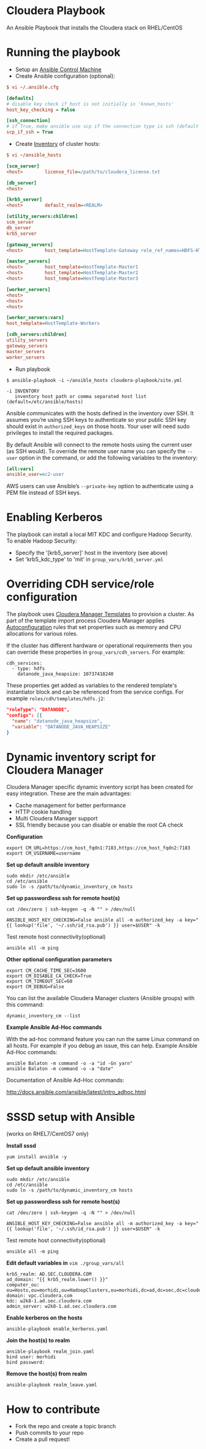 # Cloudera Playbook 

An Ansible Playbook that installs the Cloudera stack on RHEL/CentOS

# Running the playbook

* Setup an [Ansible Control Machine](http://docs.ansible.com/ansible/intro_installation.html) 
* Create Ansible configuration (optional):

```ini
$ vi ~/.ansible.cfg

[defaults]
# disable key check if host is not initially in 'known_hosts'
host_key_checking = False

[ssh_connection]
# if True, make ansible use scp if the connection type is ssh (default is sftp)
scp_if_ssh = True
```

* Create [Inventory](http://docs.ansible.com/ansible/intro_inventory.html) of cluster hosts:

```ini
$ vi ~/ansible_hosts

[scm_server]
<host>        license_file=/path/to/cloudera_license.txt

[db_server]
<host>

[krb5_server]
<host>        default_realm=<REALM>

[utility_servers:children]
scm_server
db_server
krb5_server

[gateway_servers]
<host>        host_template=HostTemplate-Gateway role_ref_names=HDFS-HTTPFS-1

[master_servers]
<host>        host_template=HostTemplate-Master1
<host>        host_template=HostTemplate-Master2
<host>        host_template=HostTemplate-Master3

[worker_servers]
<host>
<host>
<host>

[worker_servers:vars]
host_template=HostTemplate-Workers

[cdh_servers:children]
utility_servers
gateway_servers
master_servers
worker_servers
```
    
* Run playbook
 
```shell
$ ansible-playbook -i ~/ansible_hosts cloudera-playbook/site.yml
    
-i INVENTORY
   inventory host path or comma separated host list (default=/etc/ansible/hosts)
```

Ansible communicates with the hosts defined in the inventory over SSH. It assumes you’re using SSH keys to authenticate so your public SSH key should exist in ``authorized_keys`` on those hosts. Your user will need sudo privileges to install the required packages.

By default Ansible will connect to the remote hosts using the current user (as SSH would). To override the remote user name you can specify the ``--user`` option in the command, or add the following variables to the inventory:

```ini
[all:vars]
ansible_user=ec2-user
```

AWS users can use Ansible’s ``--private-key`` option to authenticate using a PEM file instead of SSH keys.

# Enabling Kerberos

The playbook can install a local MIT KDC and configure Hadoop Security. To enable Hadoop Security:

* Specify the '[krb5_server]' host in the inventory (see above)
* Set 'krb5_kdc_type' to 'mit' in ``group_vars/krb5_server.yml``

# Overriding CDH service/role configuration

The playbook uses [Cloudera Manager Templates](https://www.cloudera.com/documentation/enterprise/latest/topics/install_cluster_template.html) to provision a cluster.
As part of the template import process Cloudera Manager applies [Autoconfiguration](https://www.cloudera.com/documentation/enterprise/latest/topics/cm_mc_autoconfig.html)
rules that set properties such as memory and CPU allocations for various roles.

If the cluster has different hardware or operational requirements then you can override these properties in ``group_vars/cdh_servers``. 
For example:

```
cdh_services:
  - type: hdfs        
    datanode_java_heapsize: 10737418240
```

These properties get added as variables to the rendered template's instantiator block and can be referenced from the service configs.
For example ``roles/cdh/templates/hdfs.j2``:

```json
"roleType": "DATANODE",
"configs": [{
  "name": "datanode_java_heapsize",
  "variable": "DATANODE_JAVA_HEAPSIZE"
}
```

# Dynamic inventory script for Cloudera Manager

Cloudera Manager specific dynamic inventory script has been created for easy integration. These are the main advantages:

* Cache management for better performance
* HTTP cookie handling
* Multi Cloudera Manager support
* SSL friendly because you can disable or enable the root CA check

**Configuration**

```
export CM_URL=https://cm_host_fqdn1:7183,https://cm_host_fqdn2:7183
export CM_USERNAME=username
```

**Set up default ansible inventory**
```
sudo mkdir /etc/ansible
cd /etc/ansible
sudo ln -s /path/to/dynamic_inventory_cm hosts
```

**Set up passwordless ssh for remote host(s)**
```
cat /dev/zero | ssh-keygen -q -N "" > /dev/null
```
```
ANSIBLE_HOST_KEY_CHECKING=False ansible all -m authorized_key -a key="{{ lookup('file', '~/.ssh/id_rsa.pub') }} user=$USER" -k
```
Test remote host connectivity(optional)
```
ansible all -m ping
```

**Other optional configuration parameters**

```
export CM_CACHE_TIME_SEC=3600
export CM_DISABLE_CA_CHECK=True
export CM_TIMEOUT_SEC=60
export CM_DEBUG=False
```

You can list the available Cloudera Manager clusters (Ansible groups) with this command:

```
dynamic_inventory_cm --list
```

**Example Ansible Ad-Hoc commands**

With the ad-hoc command feature you can run the same Linux command on all hosts. For example if you debug an issue, this can help. Example Ansible Ad-Hoc commands:

```
ansible Balaton -m command -o -a "id -Gn yarn"
ansible Balaton -m command -o -a "date"
```

Documentation of Ansible Ad-Hoc commands:

http://docs.ansible.com/ansible/latest/intro_adhoc.html

# SSSD setup with Ansible
(works on RHEL7/CentOS7 only)

**Install sssd**
```
yum install ansible -y
```
**Set up default ansible inventory**
```
sudo mkdir /etc/ansible
cd /etc/ansible
sudo ln -s /path/to/dynamic_inventory_cm hosts
```
**Set up passwordless ssh for remote host(s)**
```
cat /dev/zero | ssh-keygen -q -N "" > /dev/null
```
```
ANSIBLE_HOST_KEY_CHECKING=False ansible all -m authorized_key -a key="{{ lookup('file', '~/.ssh/id_rsa.pub') }} user=$USER" -k
```
Test remote host connectivity(optional)
```
ansible all -m ping
```
**Edit default variables in** ```vim ./group_vars/all```
```
krb5_realm: AD.SEC.CLOUDERA.COM
ad_domain: "{{ krb5_realm.lower() }}"
computer_ou: ou=Hosts,ou=morhidi,ou=HadoopClusters,ou=morhidi,dc=ad,dc=sec,dc=cloudera,dc=com
domain: vpc.cloudera.com
kdc: w2k8-1.ad.sec.cloudera.com
admin_server: w2k8-1.ad.sec.cloudera.com
```
**Enable kerberos on the hosts**
```
ansible-playbook enable_kerberos.yaml
```
**Join the host(s) to realm**
```
ansible-playbook realm_join.yaml
bind user: morhidi
bind password:
```

**Remove the host(s) from realm**
```
ansible-playbook realm_leave.yaml
```

# How to contribute

* Fork the repo and create a topic branch
* Push commits to your repo
* Create a pull request!
